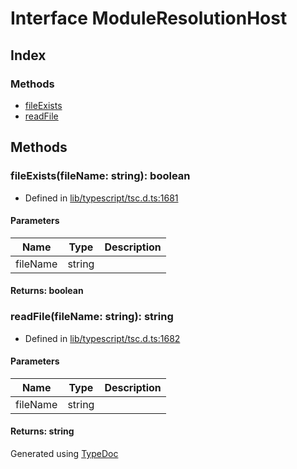 # Interface ModuleResolutionHost


## Index

### Methods
* [fileExists](ts.moduleresolutionhost.md#fileexists)
* [readFile](ts.moduleresolutionhost.md#readfile)

## Methods

### fileExists(fileName: string): boolean
  
* Defined in [lib/typescript/tsc.d.ts:1681](https://github.com/kimamula/typedoc/blob/HEAD/src/lib/typescript/tsc.d.ts#L1681)


#### Parameters

| Name | Type | Description |
| ---- | ---- | ---- |
| fileName | string|  |

#### Returns: boolean

### readFile(fileName: string): string
  
* Defined in [lib/typescript/tsc.d.ts:1682](https://github.com/kimamula/typedoc/blob/HEAD/src/lib/typescript/tsc.d.ts#L1682)


#### Parameters

| Name | Type | Description |
| ---- | ---- | ---- |
| fileName | string|  |

#### Returns: string


Generated using [TypeDoc](http://typedoc.io)
